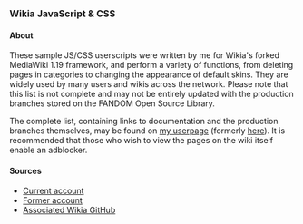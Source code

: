 ### Wikia JavaScript & CSS ###

#### About ####

These sample JS/CSS userscripts were written by me for Wikia's forked MediaWiki 1.19 framework, and perform a variety of functions, from deleting pages in categories to changing the appearance of default skins. They are widely used by many users and wikis across the network. Please note that this list is not complete and may not be entirely updated with the production branches stored on the FANDOM Open Source Library.

The complete list, containing links to documentation and the production branches themselves, may be found on [my userpage](http://dev.wikia.com/wiki/User:Eizen) (formerly [here](http://dev.wikia.com/wiki/User:Count_of_Howard?redirect=no)). It is recommended that those who wish to view the pages on the wiki itself enable an adblocker.

#### Sources ####
* [Current account](http://dev.wikia.com/wiki/User:Eizen)
* [Former account](http://dev.wikia.com/wiki/User:Count_of_Howard?redirect=no)
* [Associated Wikia GitHub](http://github.com/usereizen)